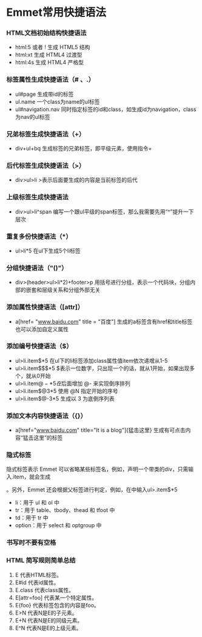 # Emmet常用快捷语法

###  HTML文档初始结构快捷语法
- html:5 或者 ! 生成 HTML5 结构
- html:xt 生成 HTML4 过渡型
- html:4s 生成 HTML4 严格型

###  标签属性生成快捷语法（# 、.）
- ul#page 生成带id的标签
- ul.name 一个class为name的ul标签
- ul#navigation.nav 同时指定标签的id和class，如生成id为navigation，class为nav的ul标签

###  兄弟标签生成快捷语法（+）
- div+ul+bq 生成标签的兄弟标签，即平级元素，使用指令+

###  后代标签生成快捷语法（>）
- div>ul>li >表示后面要生成的内容是当前标签的后代

###  上级标签生成快捷语法
- div>ul>li^span  编写一个跟ul平级的span标签，那么我需要先用“^”提升一下层次

###  重复多份快捷语法（*）
- ul>li*5 在ul下生成5个li标签

###  分组快捷语法（"()"）
- div>(header>ul>li*2)+footer>p 用括号进行分组，表示一个代码块，分组内部的嵌套和层级关系和分组外部无关

###  添加属性快捷语法（[attr]）
- a[href= "www.baidu.com" title = "百度"]  生成的a标签含有href和title标签也可以添加自定义属性

###  添加编号快捷语法（$）
- ul>li.item$*5 在ul下的li标签添加class属性值item依次递增从1-5
- ul>li.item$$$*5 $表示一位数字，只出现一个的话，就从1开始，如果出现多个，就从0开始
- ul>li.item$@-*5 在$后面增加 @- 来实现倒序排列
- ul>li.item$@3*5 使用 @N 指定开始的序号
- ul>li.item$@-3*5 生成以 3 为底倒序列表

###  添加文本内容快捷语法（{}）
- a[href="www.baidu.com" title="It is a blog"]{猛击这里} 生成有可点击内容“猛击这里”的标签

###  隐式标签
隐式标签表示 Emmet 可以省略某些标签名，例如，声明一个带类的div，只需输入.item，就会生成<div class="item"></div>。另外，Emmet 还会根据父标签进行判定，例如，在中输入ul>.item$*5
- li：用于 ul 和 ol 中
- tr：用于 table、tbody、thead 和 tfoot 中
- td：用于 tr 中
- option：用于 select 和 optgroup 中

### 书写时不要有空格

### HTML 简写规则简单总结
1. E 代表HTML标签。
2. E#id 代表id属性。
3. E.class 代表class属性。
4. E[attr=foo] 代表某一个特定属性。
5. E{foo} 代表标签包含的内容是foo。
6. E>N 代表N是E的子元素。
7. E+N 代表N是E的同级元素。
8. E^N 代表N是E的上级元素。
